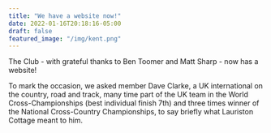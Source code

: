 ```yaml
---
title: "We have a website now!"
date: 2022-01-16T20:18:16-05:00
draft: false
featured_image: "/img/kent.png"
---
```


The Club - with grateful thanks to Ben Toomer and Matt Sharp - now has a website! 

To mark the occasion, we asked member Dave Clarke, a UK international on the country, road and track, many time part of the UK team in the World Cross-Championships (best individual finish 7th) and three times winner of the National Cross-Country Championships, to say briefly what Lauriston Cottage meant to him.
